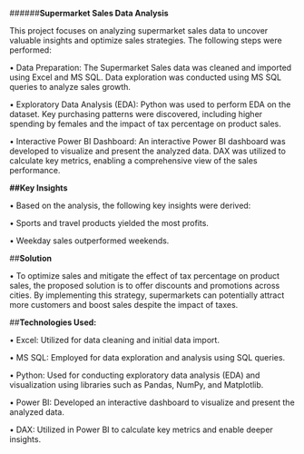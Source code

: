######**Supermarket Sales Data Analysis**

This project focuses on analyzing supermarket sales data to uncover valuable insights and optimize sales strategies. The following steps were performed:

•	Data Preparation: The Supermarket Sales data was cleaned and imported using Excel and MS SQL. Data exploration was conducted using MS SQL queries to analyze sales 
  growth.
  
•	Exploratory Data Analysis (EDA): Python was used to perform EDA on the dataset. Key purchasing patterns were discovered, including higher spending by females and 
  the impact of tax percentage on product sales.
  
•	Interactive Power BI Dashboard: An interactive Power BI dashboard was developed to visualize and present the analyzed data. DAX was utilized to calculate key 
  metrics, enabling a comprehensive view of the sales performance.
  
**##Key Insights**

•	Based on the analysis, the following key insights were derived:

•	Sports and travel products yielded the most profits.

•	Weekday sales outperformed weekends.

##**Solution**

•	To optimize sales and mitigate the effect of tax percentage on product sales, the proposed solution is to offer discounts and promotions across cities. By 
  implementing this strategy, supermarkets can potentially attract more customers and boost sales despite the impact of taxes.

##**Technologies Used:**

•	Excel: Utilized for data cleaning and initial data import.

•	MS SQL: Employed for data exploration and analysis using SQL queries.

•	Python: Used for conducting exploratory data analysis (EDA) and visualization using libraries such as Pandas, NumPy, and Matplotlib.

•	Power BI: Developed an interactive dashboard to visualize and present the analyzed data.

•	DAX: Utilized in Power BI to calculate key metrics and enable deeper insights.

